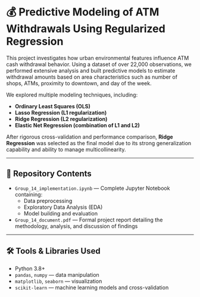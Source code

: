 # 💰 Predictive Modeling of ATM Withdrawals Using Regularized Regression

This project investigates how urban environmental features influence ATM cash withdrawal behavior. Using a dataset of over 22,000 observations, we performed extensive analysis and built predictive models to estimate withdrawal amounts based on area characteristics such as number of shops, ATMs, proximity to downtown, and day of the week.

We explored multiple modeling techniques, including:
- **Ordinary Least Squares (OLS)**
- **Lasso Regression (L1 regularization)**
- **Ridge Regression (L2 regularization)**
- **Elastic Net Regression (combination of L1 and L2)**

After rigorous cross-validation and performance comparison, **Ridge Regression** was selected as the final model due to its strong generalization capability and ability to manage multicollinearity.

---

## 📁 Repository Contents

- `Group_14_implementation.ipynb` — Complete Jupyter Notebook containing:
  - Data preprocessing
  - Exploratory Data Analysis (EDA)
  - Model building and evaluation
- `Group_14_document.pdf` — Formal project report detailing the methodology, analysis, and discussion of findings

---

## 🛠️ Tools & Libraries Used

- Python 3.8+
- `pandas`, `numpy` — data manipulation
- `matplotlib`, `seaborn` — visualization
- `scikit-learn` — machine learning models and cross-validation
